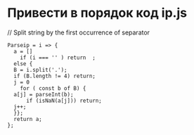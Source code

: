 # Привести в порядок код ip.js

// Split string by the first occurrence of separator
```
Parseip = i => {
  a = []
    if (i === '' ) return  ;
  else {
  B = i.split('.');
  if (B.length != 4) return;
  j = 0
    for ( const b of B) {
  a[j] = parseInt(b);
      if (isNaN(a[j])) return;
  j++;
  }};
  return a;
};
```
